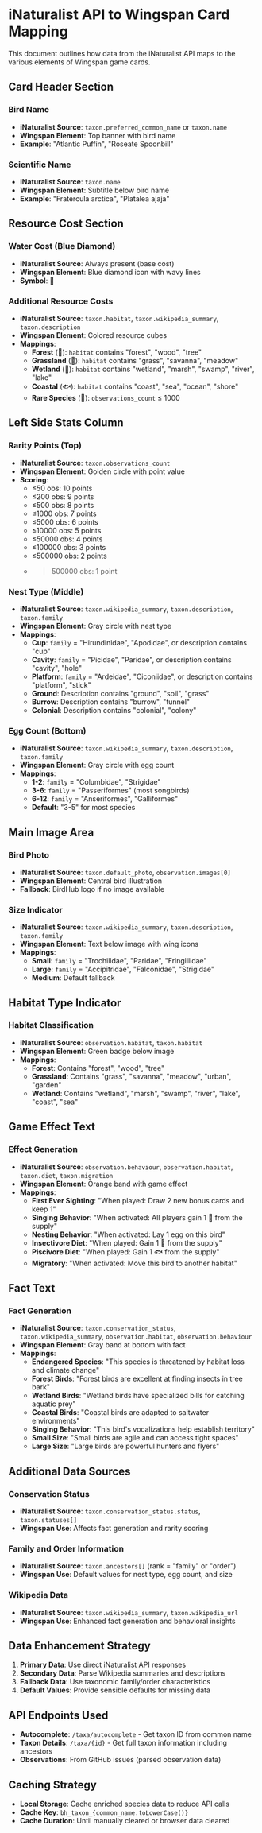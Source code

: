 # iNaturalist API to Wingspan Card Mapping

This document outlines how data from the iNaturalist API maps to the various elements of Wingspan game cards.

## Card Header Section

### Bird Name
- **iNaturalist Source**: `taxon.preferred_common_name` or `taxon.name`
- **Wingspan Element**: Top banner with bird name
- **Example**: "Atlantic Puffin", "Roseate Spoonbill"

### Scientific Name
- **iNaturalist Source**: `taxon.name`
- **Wingspan Element**: Subtitle below bird name
- **Example**: "Fratercula arctica", "Platalea ajaja"

## Resource Cost Section

### Water Cost (Blue Diamond)
- **iNaturalist Source**: Always present (base cost)
- **Wingspan Element**: Blue diamond icon with wavy lines
- **Symbol**: 🌊

### Additional Resource Costs
- **iNaturalist Source**: `taxon.habitat`, `taxon.wikipedia_summary`, `taxon.description`
- **Wingspan Element**: Colored resource cubes
- **Mappings**:
  - **Forest** (🌲): `habitat` contains "forest", "wood", "tree"
  - **Grassland** (🌾): `habitat` contains "grass", "savanna", "meadow"
  - **Wetland** (🪿): `habitat` contains "wetland", "marsh", "swamp", "river", "lake"
  - **Coastal** (🐟): `habitat` contains "coast", "sea", "ocean", "shore"
  - **Rare Species** (🌲): `observations_count` ≤ 1000

## Left Side Stats Column

### Rarity Points (Top)
- **iNaturalist Source**: `taxon.observations_count`
- **Wingspan Element**: Golden circle with point value
- **Scoring**:
  - ≤50 obs: 10 points
  - ≤200 obs: 9 points
  - ≤500 obs: 8 points
  - ≤1000 obs: 7 points
  - ≤5000 obs: 6 points
  - ≤10000 obs: 5 points
  - ≤50000 obs: 4 points
  - ≤100000 obs: 3 points
  - ≤500000 obs: 2 points
  - >500000 obs: 1 point

### Nest Type (Middle)
- **iNaturalist Source**: `taxon.wikipedia_summary`, `taxon.description`, `taxon.family`
- **Wingspan Element**: Gray circle with nest type
- **Mappings**:
  - **Cup**: `family` = "Hirundinidae", "Apodidae", or description contains "cup"
  - **Cavity**: `family` = "Picidae", "Paridae", or description contains "cavity", "hole"
  - **Platform**: `family` = "Ardeidae", "Ciconiidae", or description contains "platform", "stick"
  - **Ground**: Description contains "ground", "soil", "grass"
  - **Burrow**: Description contains "burrow", "tunnel"
  - **Colonial**: Description contains "colonial", "colony"

### Egg Count (Bottom)
- **iNaturalist Source**: `taxon.wikipedia_summary`, `taxon.description`, `taxon.family`
- **Wingspan Element**: Gray circle with egg count
- **Mappings**:
  - **1-2**: `family` = "Columbidae", "Strigidae"
  - **3-6**: `family` = "Passeriformes" (most songbirds)
  - **6-12**: `family` = "Anseriformes", "Galliformes"
  - **Default**: "3-5" for most species

## Main Image Area

### Bird Photo
- **iNaturalist Source**: `taxon.default_photo`, `observation.images[0]`
- **Wingspan Element**: Central bird illustration
- **Fallback**: BirdHub logo if no image available

### Size Indicator
- **iNaturalist Source**: `taxon.wikipedia_summary`, `taxon.description`, `taxon.family`
- **Wingspan Element**: Text below image with wing icons
- **Mappings**:
  - **Small**: `family` = "Trochilidae", "Paridae", "Fringillidae"
  - **Large**: `family` = "Accipitridae", "Falconidae", "Strigidae"
  - **Medium**: Default fallback

## Habitat Type Indicator

### Habitat Classification
- **iNaturalist Source**: `observation.habitat`, `taxon.habitat`
- **Wingspan Element**: Green badge below image
- **Mappings**:
  - **Forest**: Contains "forest", "wood", "tree"
  - **Grassland**: Contains "grass", "savanna", "meadow", "urban", "garden"
  - **Wetland**: Contains "wetland", "marsh", "swamp", "river", "lake", "coast", "sea"

## Game Effect Text

### Effect Generation
- **iNaturalist Source**: `observation.behaviour`, `observation.habitat`, `taxon.diet`, `taxon.migration`
- **Wingspan Element**: Orange band with game effect
- **Mappings**:
  - **First Ever Sighting**: "When played: Draw 2 new bonus cards and keep 1"
  - **Singing Behavior**: "When activated: All players gain 1 🎵 from the supply"
  - **Nesting Behavior**: "When activated: Lay 1 egg on this bird"
  - **Insectivore Diet**: "When played: Gain 1 🐛 from the supply"
  - **Piscivore Diet**: "When played: Gain 1 🐟 from the supply"
  - **Migratory**: "When activated: Move this bird to another habitat"

## Fact Text

### Fact Generation
- **iNaturalist Source**: `taxon.conservation_status`, `taxon.wikipedia_summary`, `observation.habitat`, `observation.behaviour`
- **Wingspan Element**: Gray band at bottom with fact
- **Mappings**:
  - **Endangered Species**: "This species is threatened by habitat loss and climate change"
  - **Forest Birds**: "Forest birds are excellent at finding insects in tree bark"
  - **Wetland Birds**: "Wetland birds have specialized bills for catching aquatic prey"
  - **Coastal Birds**: "Coastal birds are adapted to saltwater environments"
  - **Singing Behavior**: "This bird's vocalizations help establish territory"
  - **Small Size**: "Small birds are agile and can access tight spaces"
  - **Large Size**: "Large birds are powerful hunters and flyers"

## Additional Data Sources

### Conservation Status
- **iNaturalist Source**: `taxon.conservation_status.status`, `taxon.statuses[]`
- **Wingspan Use**: Affects fact generation and rarity scoring

### Family and Order Information
- **iNaturalist Source**: `taxon.ancestors[]` (rank = "family" or "order")
- **Wingspan Use**: Default values for nest type, egg count, and size

### Wikipedia Data
- **iNaturalist Source**: `taxon.wikipedia_summary`, `taxon.wikipedia_url`
- **Wingspan Use**: Enhanced fact generation and behavioral insights

## Data Enhancement Strategy

1. **Primary Data**: Use direct iNaturalist API responses
2. **Secondary Data**: Parse Wikipedia summaries and descriptions
3. **Fallback Data**: Use taxonomic family/order characteristics
4. **Default Values**: Provide sensible defaults for missing data

## API Endpoints Used

- **Autocomplete**: `/taxa/autocomplete` - Get taxon ID from common name
- **Taxon Details**: `/taxa/{id}` - Get full taxon information including ancestors
- **Observations**: From GitHub issues (parsed observation data)

## Caching Strategy

- **Local Storage**: Cache enriched species data to reduce API calls
- **Cache Key**: `bh_taxon_{common_name.toLowerCase()}`
- **Cache Duration**: Until manually cleared or browser data cleared
